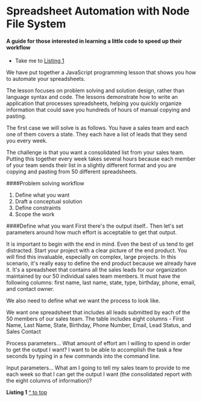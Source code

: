 # Spreadsheet Automation with Node File System
#### A guide for those interested in learning a little code to speed up their workflow

* Take me to [Listing 1](#l1)

We have put together a JavaScript programming lesson that shows you how to automate your spreadsheets.

The lesson focuses on problem solving and solution design, rather than language syntax and code. The lessons demonstrate how to write an application that processes spreadsheets, helping you quickly organize information that could save you hundreds of hours of manual copying and pasting. 

The first case we will solve is as follows. You have a sales team and each one of them covers a state. They each have a list of leads that they send you every week. 

The challenge is that you want a consolidated list from your sales team. Putting this together every week takes several hours because each member of your team sends their list in a slightly different format and you are copying and pasting from 50 different spreadsheets.

####Problem solving workflow
1. Define what you want
2. Draft a conceptual solution
3. Define constraints
4. Scope the work

####Define what you want
First there's the output itself.. Then let's set parameters around how much effort is acceptable to get that output.

It is important to begin with the end in mind. Even the best of us tend to get distracted. Start your project with a clear picture of the end product. You will find this invaluable, especially on complex, large projects. In this scenario, it's really easy to define the end product because we already have it. It's a spreadsheet that contains all the sales leads for our organization maintained by our 50 individual sales team members. It must have the following columns: first name, last name, state, type, birthday, phone, email, and contact owner. 

We also need to define what we want the process to look like. 

We want one spreadsheet that includes all leads submitted by each of the 50 members of our sales team. 
The table includes eight columns - First Name, Last Name, State, Birthday, Phone Number, Email, Lead Status, and Sales Contact

Process parameters... What amount of effort am I willing to spend in order to get the output I want? 
I want to be able to accomplish the task a few seconds by typing in a few commands into the command line.

Input parameters... What am I going to tell my sales team to provide to me each week so that I can get the output I want (the consolidated report with the eight columns of information)?

<a name="l1"></a>__Listing 1__ [^ to top](#)

